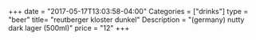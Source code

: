 +++
date = "2017-05-17T13:03:58-04:00"
Categories = ["drinks"]
type = "beer"
title= "reutberger kloster dunkel"
Description = "(germany) nutty dark lager (500ml)"
price = "12"
+++